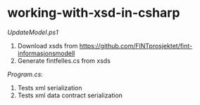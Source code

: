 # working-with-xsd-in-csharp

*UpdateModel.ps1*

1. Download xsds from https://github.com/FINTprosjektet/fint-informasjonsmodell
2. Generate fintfelles.cs from xsds

*Program.cs*: 

1. Tests xml serialization  
2. Tests xml data contract serialization

